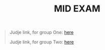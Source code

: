 <h1 align="center">MID EXAM</h1>
    <br>

<blockquote>
<p>Judje link, for group One: 
<a href="https://judge.softuni.bg/Contests/Practice/Index/2028#0"> here </a>
</p>

<p>Judje link, for group Two: 
<a href="https://judge.softuni.bg/Contests/Practice/Index/2031#2"> here </a>
</p>
</blockquote>
